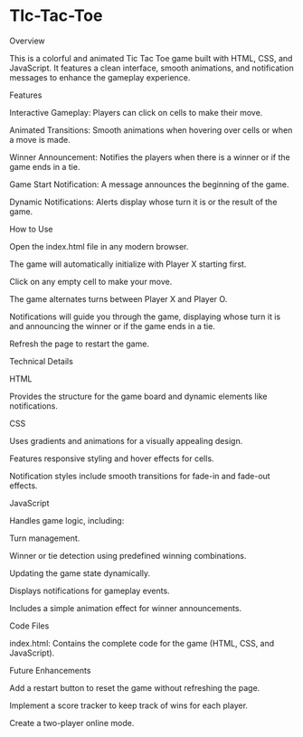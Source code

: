 # TIc-Tac-Toe
Overview

This is a colorful and animated Tic Tac Toe game built with HTML, CSS, and JavaScript. It features a clean interface, smooth animations, and notification messages to enhance the gameplay experience.

Features

Interactive Gameplay: Players can click on cells to make their move.

Animated Transitions: Smooth animations when hovering over cells or when a move is made.

Winner Announcement: Notifies the players when there is a winner or if the game ends in a tie.

Game Start Notification: A message announces the beginning of the game.

Dynamic Notifications: Alerts display whose turn it is or the result of the game.

How to Use

Open the index.html file in any modern browser.

The game will automatically initialize with Player X starting first.

Click on any empty cell to make your move.

The game alternates turns between Player X and Player O.

Notifications will guide you through the game, displaying whose turn it is and announcing the winner or if the game ends in a tie.

Refresh the page to restart the game.

Technical Details

HTML

Provides the structure for the game board and dynamic elements like notifications.

CSS

Uses gradients and animations for a visually appealing design.

Features responsive styling and hover effects for cells.

Notification styles include smooth transitions for fade-in and fade-out effects.

JavaScript

Handles game logic, including:

Turn management.

Winner or tie detection using predefined winning combinations.

Updating the game state dynamically.

Displays notifications for gameplay events.

Includes a simple animation effect for winner announcements.

Code Files

index.html: Contains the complete code for the game (HTML, CSS, and JavaScript).

Future Enhancements

Add a restart button to reset the game without refreshing the page.

Implement a score tracker to keep track of wins for each player.

Create a two-player online mode.

